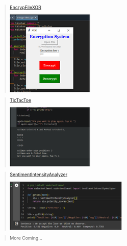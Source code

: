 >[EncrypFileXOR](https://github.com/solimanhossain/OnlyPython/tree/main/EncrypFileXOR)
>
><img width="250" src="EncrypFileXOR/output.png">

>[TicTacToe](https://github.com/solimanhossain/OnlyPython/tree/main/EncrypFileXOR)
>
><img width="250" src="TicTacToe/output.png">

>[SentimentIntensityAnalyzer](https://github.com/solimanhossain/OnlyPython/tree/main/SentimentIntensityAnalyzer)
>
><img width="350" src="SentimentIntensityAnalyzer/output.png">

> More Coming...
